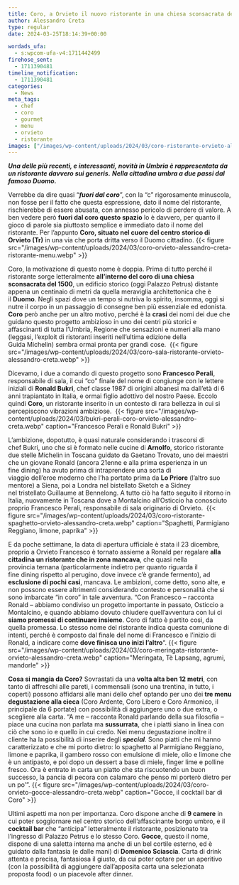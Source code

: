 ```yaml
---
title: Coro, a Orvieto il nuovo ristorante in una chiesa sconsacrata del 1500
author: Alessandro Creta
type: regular
date: 2024-03-25T18:14:39+00:00

wordads_ufa:
  - s:wpcom-ufa-v4:1711442499
firehose_sent:
  - 1711390481
timeline_notification:
  - 1711390481
categories:
  - News
meta_tags:
  - chef
  - coro
  - gourmet
  - menu
  - orvieto
  - ristorante
images: ["/images/wp-content/uploads/2024/03/coro-ristorante-orvieto-alessandro-creta.webp"]
---
```

_**Una delle&nbsp;più&nbsp;recenti, e interessanti,&nbsp;novità&nbsp;in Umbria è rappresentata da un ristorante davvero sui generis.**_ **_Nella cittadina umbra a due passi dal famoso Duomo._**

Verrebbe da dire quasi “**_fuori dal coro_**”, con la “c” rigorosamente minuscola, non fosse per il fatto che questa espressione, dato il nome del ristorante, rischierebbe di essere abusata, con annesso pericolo di perdere di valore. A ben vedere&nbsp;però&nbsp;**fuori dal coro questo spazio**&nbsp;lo è davvero, per quanto il gioco di parole sia piuttosto semplice e immediato dato il nome del ristorante. Per&nbsp;l’appunto&nbsp;**Coro, situato nel cuore del centro storico di Orvieto (Tr)** in una via che porta dritta verso il Duomo cittadino.
{{< figure src="/images/wp-content/uploads/2024/03/coro-orvieto-alessandro-creta-ristorante-menu.webp" >}}
 

Coro, la motivazione di questo nome è doppia. Prima&nbsp;di tutto perché&nbsp;il ristorante sorge letteralmente&nbsp;**all’interno&nbsp;del coro di una chiesa sconsacrata del 1500**, un edificio storico (oggi Palazzo&nbsp;Petrus) distante appena un centinaio di metri da quella meraviglia architettonica che è il&nbsp;**Duomo**. Negli spazi dove un tempo si nutriva lo spirito, insomma, oggi si nutre il corpo in un passaggio di consegne ben più essenziale ed edonista. **Coro** però anche per un altro motivo,&nbsp;perché&nbsp;è la **crasi** dei nomi dei due che guidano questo progetto ambizioso in uno dei centri&nbsp;più&nbsp;storici e affascinanti di tutta&nbsp;l’Umbria, Regione che sensazioni e numeri alla mano (leggasi,&nbsp;l’exploit&nbsp;di ristoranti inseriti&nbsp;nell’ultima&nbsp;edizione della Guida&nbsp;Michelin) sembra ormai pronta per grandi cose.&nbsp;
{{< figure src="/images/wp-content/uploads/2024/03/coro-sala-ristorante-orvieto-alessandro-creta.webp" >}}
 

Dicevamo, i due a comando di questo progetto sono **Francesco&nbsp;Perali**, responsabile di sala, il cui “co” finale del nome di congiunge con le lettere iniziali di&nbsp;**Ronald&nbsp;Bukri**, chef classe 1987 di origini albanesi ma&nbsp;dall’età&nbsp;di 6 anni trapiantato in Italia, e ormai figlio adottivo del nostro Paese. Eccolo quindi **Coro**, un ristorante inserito in un contesto di rara bellezza in cui si percepiscono vibrazioni ambiziose.&nbsp;
{{< figure src="/images/wp-content/uploads/2024/03/bukri-perali-coro-orvieto-alessandro-creta.webp" caption="Francesco Perali e Ronald Bukri" >}}
 

L’ambizione, dopotutto, è quasi naturale considerando i trascorsi di chef&nbsp;Bukri, uno che si è formato nelle cucine di&nbsp;**Arnolfo**, storico ristorante due stelle&nbsp;Michelin&nbsp;in Toscana guidato da Gaetano Trovato, uno dei maestri che un giovane&nbsp;Ronald&nbsp;(ancora 21enne e alla prima esperienza in un fine&nbsp;dining) ha avuto prima di intraprendere una sorta di viaggio&nbsp;dell’eroe&nbsp;moderno che&nbsp;l’ha&nbsp;portato prima da **Lo Priore** (l’altro&nbsp;suo mentore) a Siena, poi a Londra nel&nbsp;bistellato&nbsp;Sketch e a Sidney nel&nbsp;tristellato&nbsp;Guillaume&nbsp;at&nbsp;Bennelong. A tutto&nbsp;ciò&nbsp;ha fatto seguito il ritorno in Italia, nuovamente in Toscana dove a&nbsp;Montalcino&nbsp;all’Osticcio&nbsp;ha conosciuto proprio Francesco&nbsp;Perali, responsabile di sala originario di Orvieto.&nbsp;
{{< figure src="/images/wp-content/uploads/2024/03/coro-ristorante-spaghetto-orvieto-alessandro-creta.webp" caption="Spaghetti, Parmigiano Reggiano, limone, paprika" >}}
 

E da poche settimane, la data di apertura ufficiale è stata il 23 dicembre, proprio a Orvieto Francesco è tornato assieme a&nbsp;Ronald&nbsp;per regalare **alla cittadina un ristorante che in zona mancava**, che quasi nella provincia&nbsp;ternana&nbsp;(particolarmente indietro per quanto riguarda il fine&nbsp;dining&nbsp;rispetto al perugino, dove invece&nbsp;c’è&nbsp;grande fermento), ad **esclusione di pochi casi**, mancava. Le ambizioni, come detto, sono alte, e non possono essere altrimenti considerando contesto e&nbsp;personalità&nbsp;che si sono imbarcate “in coro” in tale avventura. &#8220;Con Francesco &#8211; racconta Ronald &#8211; abbiamo condiviso un progetto importante in passato, Osticcio a Montalcino, e quando abbiamo dovuto chiudere quell’avventura con lui ci **siamo promessi di continuare insieme**. Coro di fatto è partito così, da quella promessa. Lo stesso nome del ristorante indica questa comunione di intenti, perché è composto dal finale del nome di Francesco e l’inizio di Ronald, a indicare come **dove finisca uno inizi l’altro**&#8220;.
{{< figure src="/images/wp-content/uploads/2024/03/coro-meringata-ristorante-orvieto-alessandro-creta.webp" caption="Meringata, Tè Lapsang, agrumi, mandorle" >}}
 

**Cosa si mangia da Coro?** Sovrastati da una **volta alta ben 12 metri**, con tanto di affreschi alle pareti, i commensali (sono una trentina, in tutto, i coperti) possono affidarsi alle mani dello chef optando per uno dei **tre menu degustazione alla cieca** (Coro Ardente, Coro Libero e Coro Armonico, il principale da 6 portate) con possibilità di aggiungere uno o due extra, o scegliere alla carta. &#8220;A&nbsp;me &#8211; racconta Ronald parlando della sua filosofia &#8211; piace una cucina non parlata ma **sussurrata**, che i piatti siano in linea con ciò che sono io e quello in cui credo. Nei menu degustazione inoltre il cliente ha la possibilità di inserire degli **_special_**. Sono piatti che mi hanno caratterizzato e che mi porto dietro: lo spaghetto al Parmigiano Reggiano, limone e paprika, il gambero rosso con emulsione di miele, olio e limone che è un antipasto, e poi dopo un dessert a base di miele, finger lime e polline fresco. Ora è entrato in carta un piatto che sta riscuotendo un buon successo, la pancia di pecora con calamaro che penso mi porterò dietro per un po’&#8221;.
{{< figure src="/images/wp-content/uploads/2024/03/coro-orvieto-gocce-alessandro-creta.webp" caption="Gocce, il cocktail bar di Coro" >}}
 

Ultimi aspetti ma non per importanza. Coro dispone anche di **9 camere** in cui poter soggiornare nel centro storico dell&#8217;affascinante borgo umbro, e il **cocktail bar** che &#8220;anticipa&#8221; letteralmente il ristorante, posizionato tra l&#8217;ingresso di Palazzo Petrus e lo stesso Coro. **Gocce**, questo il nome, dispone di una saletta interna ma anche di un bel cortile esterno, ed è guidato dalla fantasia (e dalle mani) di **Domenico Sciascia**. Carta di drink attenta e precisa, fantasiosa il giusto, da cui poter optare per un aperitivo (con la possibilità di aggiungere dall&#8217;apposita carta una selezionata proposta food) o un piacevole after dinner.